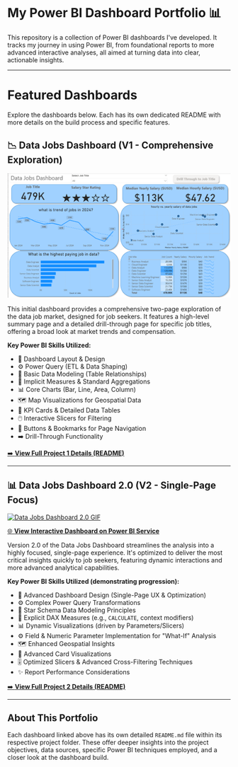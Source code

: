 # My Power BI Dashboard Portfolio 📊

This repository is a collection of Power BI dashboards I've developed. It tracks my journey in using Power BI, from foundational reports to more advanced interactive analyses, all aimed at turning data into clear, actionable insights.

---

# Featured Dashboards

Explore the dashboards below. Each has its own dedicated README with more details on the build process and specific features.

## 📉 Data Jobs Dashboard (V1 - Comprehensive Exploration)

![Data Jobs Dashboard GIF](Images/PageOne.png)

This initial dashboard provides a comprehensive two-page exploration of the data job market, designed for job seekers. It features a high-level summary page and a detailed drill-through page for specific job titles, offering a broad look at market trends and compensation.

**Key Power BI Skills Utilized:**

- 🎨 Dashboard Layout & Design
- ⚙️ Power Query (ETL & Data Shaping)
- 🔗 Basic Data Modeling (Table Relationships)
- 🧮 Implicit Measures & Standard Aggregations
- 📊 Core Charts (Bar, Line, Area, Column)
- 🗺️ Map Visualizations for Geospatial Data
- 🔢 KPI Cards & Detailed Data Tables
- 🖱️ Interactive Slicers for Filtering
- 🔘 Buttons & Bookmarks for Page Navigation
- ➡️ Drill-Through Functionality

[➡️ **View Full Project 1 Details (README)**](Data_Jobs_v1/README.md)

---

## 📊 Data Jobs Dashboard 2.0 (V2 - Single-Page Focus)

[![Data Jobs Dashboard 2.0 GIF](../images/Project2_Dashboard_Overview.gif)](./Project2/README.md)

[🌐 **View Interactive Dashboard on Power BI Service**](https://lukeb.co/powerbi-project2)

Version 2.0 of the Data Jobs Dashboard streamlines the analysis into a highly focused, single-page experience. It's optimized to deliver the most critical insights quickly to job seekers, featuring dynamic interactions and more advanced analytical capabilities.

**Key Power BI Skills Utilized (demonstrating progression):**

- 🎨 Advanced Dashboard Design (Single-Page UX & Optimization)
- ⚙️ Complex Power Query Transformations
- 🔗 Star Schema Data Modeling Principles
- 🧮 Explicit DAX Measures (e.g., `CALCULATE`, context modifiers)
- 📊 Dynamic Visualizations (driven by Parameters/Slicers)
- ⚙️ Field & Numeric Parameter Implementation for "What-If" Analysis
- 🗺️ Enhanced Geospatial Insights
- 🔢 Advanced Card Visualizations
- 🎚️ Optimized Slicers & Advanced Cross-Filtering Techniques
- ✨ Report Performance Considerations

[➡️ **View Full Project 2 Details (README)**](./Project2/README.md)

---

## About This Portfolio

Each dashboard linked above has its own detailed `README.md` file within its respective project folder. These offer deeper insights into the project objectives, data sources, specific Power BI techniques employed, and a closer look at the dashboard build.
